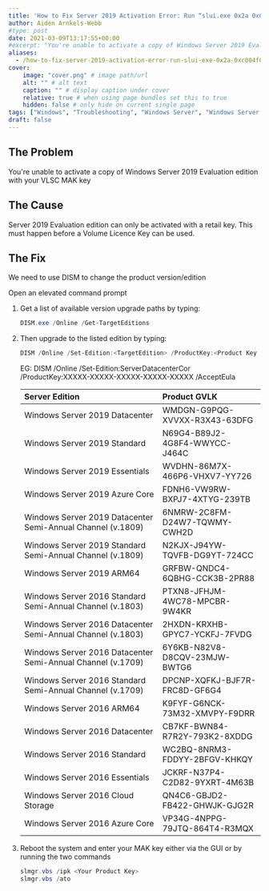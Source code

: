 ```yaml
---
title: 'How to Fix Server 2019 Activation Error: Run “slui.exe 0x2a 0xC004F069”'
author: Aiden Arnkels-Webb
#type: post
date: 2021-03-09T13:17:55+00:00
#excerpt: "You're unable to activate a copy of Windows Server 2019 Evaluation edition with your VLSC MAK key. Server 2019 Evaluation edition can only be activated with a retail key. This must happen before a Volume Licence Key can be used. Read further to learn how to solve this problem"
aliases:
  - /how-to-fix-server-2019-activation-error-run-slui-exe-0x2a-0xc004f069/
cover:
    image: "cover.png" # image path/url
    alt: "" # alt text
    caption: "" # display caption under cover
    relative: true # when using page bundles set this to true
    hidden: false # only hide on current single page
tags: ["Windows", "Troubleshooting", "Windows Server", "Windows Server 2019", "Product Licencing", "IT & Tech"]
draft: false
---
```

## The Problem

You're unable to activate a copy of Windows Server 2019 Evaluation edition with your VLSC MAK key

## The Cause

Server 2019 Evaluation edition can only be activated with a retail key. This must happen before a Volume Licence Key can be used.

## The Fix

We need to use DISM to change the product version/edition

Open an elevated command prompt

1. Get a list of available version upgrade paths by typing:

      ```powershell
      DISM.exe /Online /Get-TargetEditions
      ```

2. Then upgrade to the listed edition by typing:

      ```powershell
      DISM /Online /Set-Edition:<TargetEdition> /ProductKey:<Product Key from Below Table> /AcceptEula
      ```

      EG: DISM /Online /Set-Edition:ServerDatacenterCor /ProductKey:XXXXX-XXXXX-XXXXX-XXXXX-XXXXX /AcceptEula

      |Server Edition|Product GVLK|
      |:----|:----|
      |Windows Server 2019 Datacenter|WMDGN-G9PQG-XVVXX-R3X43-63DFG|
      |Windows Server 2019 Standard|N69G4-B89J2-4G8F4-WWYCC-J464C|
      |Windows Server 2019 Essentials|WVDHN-86M7X-466P6-VHXV7-YY726|
      |Windows Server 2019 Azure Core|FDNH6-VW9RW-BXPJ7-4XTYG-239TB|
      |Windows Server 2019 Datacenter Semi-Annual Channel (v.1809)|6NMRW-2C8FM-D24W7-TQWMY-CWH2D|
      |Windows Server 2019 Standard Semi-Annual Channel (v.1809)|N2KJX-J94YW-TQVFB-DG9YT-724CC|
      |Windows Server 2019 ARM64|GRFBW-QNDC4-6QBHG-CCK3B-2PR88|
      |Windows Server 2016 Standard Semi-Annual Channel (v.1803)|PTXN8-JFHJM-4WC78-MPCBR-9W4KR|
      |Windows Server 2016 Datacenter Semi-Annual Channel (v.1803)|2HXDN-KRXHB-GPYC7-YCKFJ-7FVDG|
      |Windows Server 2016 Datacenter Semi-Annual Channel (v.1709)|6Y6KB-N82V8-D8CQV-23MJW-BWTG6|
      |Windows Server 2016 Standard Semi-Annual Channel (v.1709)|DPCNP-XQFKJ-BJF7R-FRC8D-GF6G4|
      |Windows Server 2016 ARM64|K9FYF-G6NCK-73M32-XMVPY-F9DRR|
      |Windows Server 2016 Datacenter|CB7KF-BWN84-R7R2Y-793K2-8XDDG|
      |Windows Server 2016 Standard|WC2BQ-8NRM3-FDDYY-2BFGV-KHKQY|
      |Windows Server 2016 Essentials|JCKRF-N37P4-C2D82-9YXRT-4M63B|
      |Windows Server 2016 Cloud Storage|QN4C6-GBJD2-FB422-GHWJK-GJG2R|
      |Windows Server 2016 Azure Core|VP34G-4NPPG-79JTQ-864T4-R3MQX|

3. Reboot the system and enter your MAK key either via the GUI or by running the two commands

      ```powershell
      slmgr.vbs /ipk <Your Product Key>
      slmgr.vbs /ato
      ```
